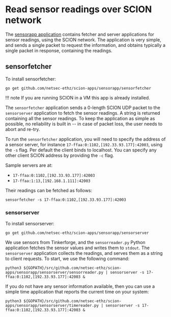 
# Read sensor readings over SCION network

The [sensorapp application](https://github.com/netsec-ethz/scion-apps/) contains fetcher and server applications for sensor readings, using the SCION network. The application is very simple, and sends a single packet to request the information, and obtains typically a single packet in response, containing the readings.

## sensorfetcher

To install sensorfetcher:
```shell
go get github.com/netsec-ethz/scion-apps/sensorapp/sensorfetcher
```
!!! note
    If you are running SCION in a VM this app is already installed.

The `sensorfetcher` application sends a 0-length SCION UDP packet to the `sensorserver` application to fetch the sensor readings. A string is returned containing all the sensor readings. To keep the application as simple as possible, no reliability is built in -- in case of packet loss, the user needs to abort and re-try.

To run the `sensorfetcher` application, you will need to specify the address of a sensor server, for instance `17-ffaa:0:1102,[192.33.93.177]:42003`, using the `-s` flag. Per default the client binds to localhost. You can specify any other client SCION address by providing the `-c` flag.

Sample servers are at:

* `17-ffaa:0:1102,[192.33.93.177]:42003`
* `17-ffaa:1:13,[192.168.1.111]:42003`

Their readings can be fetched as follows:

```shell
sensorfetcher -s 17-ffaa:0:1102,[192.33.93.177]:42003
```

### sensorserver

To install sensorserver:
```shell
go get github.com/netsec-ethz/scion-apps/sensorapp/sensorserver
```

We use sensors from Tinkerforge, and the `sensorreader.py` Python application fetches the sensor values and writes them to `stdout`. The `sensorserver` application collects the readings, and serves them as a string to client requests. To start, we use the following command:

```shell
python3 ${GOPATH}/src/github.com/netsec-ethz/scion-apps/sensorapp/sensorserver/sensorreader.py | sensorserver -s 17-ffaa:0:1102,[192.33.93.177]:42003 &
```

If you do not have any sensor information available, then you can use a simple time application that reports the current time on your system:

```shell
python3 ${GOPATH}/src/github.com/netsec-ethz/scion-apps/sensorapp/sensorserver/timereader.py | sensorserver -s 17-ffaa:0:1102,[192.33.93.177]:42003 &
```
